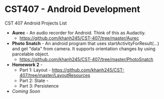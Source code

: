 CST407 - Android Development
=======

CST 407 Android Projects List
  - **Aurec**        - An audio recorder for Android. Think of this as Audactiy.
    * https://github.com/khanh245/CST-407/tree/master/Aurec
  - **Photo Snatch** - An android program that uses startActivityForResult(...) and get "data" from camera. It supports orientation                              changes by using parcelable object.
    * https://github.com/khanh245/CST-407/tree/master/PhotoSnatch
  - **Homework 2**   - 
    * Part 1: Layout - https://github.com/khanh245/CST-407/tree/master/LayoutResources
    * Part 2: State - 
    * Part 3: Persistence
  - *Coming Soon*
